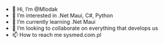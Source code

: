 - 👋 Hi, I’m @Mlodak
- 👀 I’m interested in .Net Maui, C#, Python
- 🌱 I’m currently learning .Net Maui
- 💞️ I’m looking to collaborate on everything that develops us
- 📫 How to reach me sysmed.com.pl

<!---
Mlodak/Mlodak is a ✨ special ✨ repository because its `README.md` (this file) appears on your GitHub profile.
You can click the Preview link to take a look at your changes.
--->
